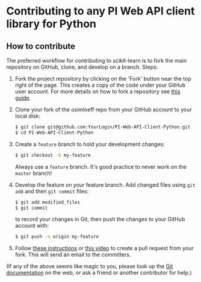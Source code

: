 
Contributing to any PI Web API client library for Python
============================


How to contribute
-----------------

The preferred workflow for contributing to scikit-learn is to fork the
main repository on GitHub, clone, and develop on a branch. Steps:

1. Fork the project repository by clicking on the 'Fork' button near the top right of the page. This creates
   a copy of the code under your GitHub user account. For more details on
   how to fork a repository see [this guide](https://help.github.com/articles/fork-a-repo/).

2. Clone your fork of the osimloeff repo from your GitHub account to your local disk:

   ```bash
   $ git clone git@github.com:YourLogin/PI-Web-API-Client-Python.git
   $ cd PI-Web-API-Client-Python
   ```

3. Create a ``feature`` branch to hold your development changes:

   ```bash
   $ git checkout -b my-feature
   ```

   Always use a ``feature`` branch. It's good practice to never work on the ``master`` branch!

4. Develop the feature on your feature branch. Add changed files using ``git add`` and then ``git commit`` files:

   ```bash
   $ git add modified_files
   $ git commit
   ```

   to record your changes in Git, then push the changes to your GitHub account with:

   ```bash
   $ git push -u origin my-feature
   ```

5. Follow [these instructions](https://help.github.com/articles/creating-a-pull-request-from-a-fork) or [this video](https://www.youtube.com/watch?v=YTbRzhQju4c)
to create a pull request from your fork. This will send an email to the committers.

(If any of the above seems like magic to you, please look up the
[Git documentation](https://git-scm.com/documentation) on the web, or ask a friend or another contributor for help.)

